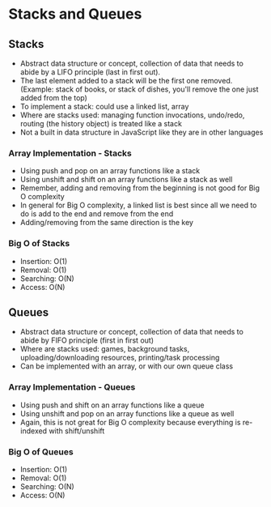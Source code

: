 # Stacks and Queues

## **Stacks**

- Abstract data structure or concept, collection of data that needs to abide by a LIFO principle (last in first out).
- The last element added to a stack will be the first one removed. (Example: stack of books, or stack of dishes, you'll remove the one just added from the top)
- To implement a stack: could use a linked list, array
- Where are stacks used: managing function invocations, undo/redo, routing (the history object) is treated like a stack
- Not a built in data structure in JavaScript like they are in other languages

### Array Implementation - Stacks

- Using push and pop on an array functions like a stack
- Using unshift and shift on an array functions like a stack as well
- Remember, adding and removing from the beginning is not good for Big O complexity
- In general for Big O complexity, a linked list is best since all we need to do is add to the end and remove from the end
- Adding/removing from the same direction is the key

### Big O of Stacks

- Insertion: O(1)
- Removal: O(1)
- Searching: O(N)
- Access: O(N)

## **Queues**

- Abstract data structure or concept, collection of data that needs to abide by FIFO principle (first in first out)
- Where are stacks used: games, background tasks, uploading/downloading resources, printing/task processing
- Can be implemented with an array, or with our own queue class

### Array Implementation - Queues

- Using push and shift on an array functions like a queue
- Using unshift and pop on an array functions like a queue as well
- Again, this is not great for Big O complexity because everything is re-indexed with shift/unshift

### Big O of Queues

- Insertion: O(1)
- Removal: O(1)
- Searching: O(N)
- Access: O(N)
